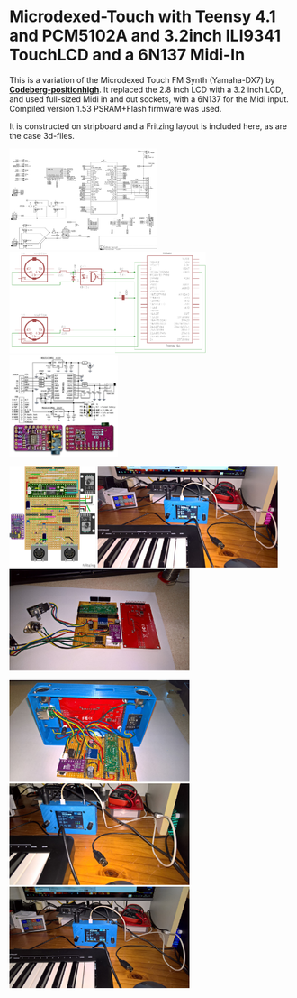 # Microdexed-Touch with Teensy 4.1 and PCM5102A and 3.2inch ILI9341 TouchLCD and a 6N137 Midi-In

This is a variation of the Microdexed Touch FM Synth (Yamaha-DX7) by [**Codeberg-positionhigh**](https://codeberg.org/positionhigh/MicroDexed-touch). It replaced the 2.8 inch LCD with a 3.2 inch LCD, and used full-sized Midi in and out sockets, with a 6N137 for the Midi input. Compiled version 1.53 PSRAM+Flash firmware was used.

It is constructed on stripboard and a Fritzing layout is included here, as are the case 3d-files.

<p align="left">
<img src="OriginalSchematic.png" height="180" /> 
<img src="6N137Midi.png" height="180" /> 
<img src="pcm5102a-doubleLDO.jpg" height="180" /> 
</p>

<p align="left">
<img src="MicrodexedTouch.png" height="180" /> 
<img src="images/mdt1.jpg" height="180" /> 
<img src="images/mdt2.jpg" height="180" /> 
</p>

<p align="left">
<img src="images/mdt3.jpg" height="180" /> 
<img src="images/mdt4.jpg" height="180" /> 
<img src="images/mdt5.jpg" height="180" /> 
</p>

